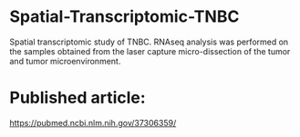 # Spatial-Transcriptomic-TNBC
Spatial transcriptomic study of TNBC. RNAseq analysis was performed on the samples obtained from the laser capture micro-dissection of the tumor and tumor microenvironment.

# Published article:
https://pubmed.ncbi.nlm.nih.gov/37306359/

